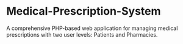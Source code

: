 # Medical-Prescription-System
A comprehensive PHP-based web application for managing medical prescriptions with two user levels: Patients and Pharmacies.
